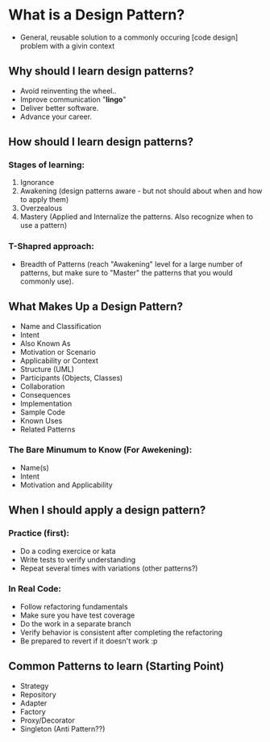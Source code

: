 # What is a Design Pattern?
 - General, reusable solution to a commonly occuring [code design] problem with a givin context

## Why should I learn design patterns?
 - Avoid reinventing the wheel..
 - Improve communication "**lingo**"
 - Deliver better software.
 - Advance your career.

## How should I learn design patterns?
 ### Stages of learning:
  1. Ignorance 
  2. Awakening (design patterns aware - but not should about when and how to apply them)
  3. Overzealous
  4. Mastery (Applied and Internalize the patterns. Also recognize when to use a pattern)
 ### T-Shapred approach:
  - Breadth of Patterns (reach "Awakening" level for a large number of patterns, but make sure to "Master" the patterns that you would
		commonly use).

## What Makes Up a Design Pattern?
 - Name and Classification
 - Intent
 - Also Known As
 - Motivation or Scenario
 - Applicability or Context
 - Structure (UML)
 - Participants (Objects, Classes)
 - Collaboration
 - Consequences
 - Implementation
 - Sample Code
 - Known Uses
 - Related Patterns

  ### The Bare Minumum to Know (For Awekening): 
   - Name(s)
   - Intent
   - Motivation and Applicability

## When I should apply a design pattern?
 ### Practice (first):
  - Do a coding exercice or kata
  - Write tests to verify understanding
  - Repeat several times with variations (other patterns?)
 ### In Real Code:
  - Follow refactoring fundamentals
  - Make sure you have test coverage
  - Do the work in a separate branch
  - Verify behavior is consistent after completing the refactoring
  - Be prepared to revert if it doesn't work :p

## Common Patterns to learn (Starting Point)
 - Strategy
 - Repository
 - Adapter
 - Factory
 - Proxy/Decorator
 - Singleton (Anti Pattern??)